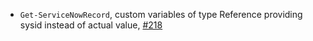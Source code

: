 - `Get-ServiceNowRecord`, custom variables of type Reference providing sysid instead of actual value, [#218](https://github.com/Snow-Shell/servicenow-powershell/issues/218)
